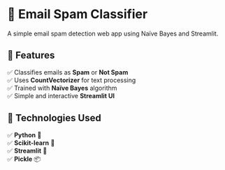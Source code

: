 # 📧 Email Spam Classifier  
A simple email spam detection web app using Naïve Bayes and Streamlit.  

## 🚀 Features  
✅ Classifies emails as **Spam** or **Not Spam**  
✅ Uses **CountVectorizer** for text processing  
✅ Trained with **Naïve Bayes** algorithm  
✅ Simple and interactive **Streamlit UI**  

## 📌 Technologies Used  
✅ **Python** 🐍  
✅ **Scikit-learn** 🤖  
✅ **Streamlit** 🎨  
✅ **Pickle** 📦  
